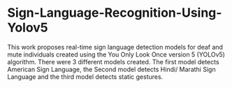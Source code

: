 # Sign-Language-Recognition-Using-Yolov5
This work proposes real-time sign language detection models for 
deaf and mute individuals created using the You Only Look Once version 
5 (YOLOv5) algorithm. There were 3 different models created. The first 
model detects American Sign Language, the Second model detects Hindi/ 
Marathi Sign Language and the third model detects static gestures.

